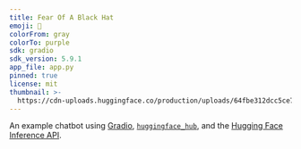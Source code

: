 ```yaml
---
title: Fear Of A Black Hat
emoji: 🏃
colorFrom: gray
colorTo: purple
sdk: gradio
sdk_version: 5.9.1
app_file: app.py
pinned: true
license: mit
thumbnail: >-
  https://cdn-uploads.huggingface.co/production/uploads/64fbe312dcc5ce730e763dc6/AAc4-Cn2DNmH61MHTsG1v.jpeg
---
```


An example chatbot using [Gradio](https://gradio.app), [`huggingface_hub`](https://huggingface.co/docs/huggingface_hub/v0.22.2/en/index), and the [Hugging Face Inference API](https://huggingface.co/docs/api-inference/index).